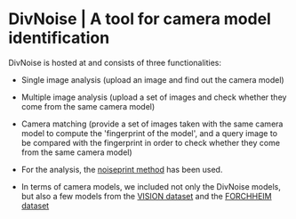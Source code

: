 # DivNoise | A tool for camera model identification
DivNoise is hosted at [](www.divnoise.fotoverifier.eu) and consists of three functionalities: 
- Single image analysis (upload an image and find out the camera model)
- Multiple image analysis (upload a set of images and check whether they come from the same camera model)
- Camera matching (provide a set of images taken with the same camera model to compute the 'fingerprint of the model', and a query image to be compared with the fingerprint in order to check whether they come from the same camera model)

- For the analysis, the [noiseprint method](https://github.com/grip-unina/noiseprint) has been used.
- In terms of camera models, we included not only the DivNoise models, but also a few models from the [VISION dataset](https://link.springer.com/content/pdf/10.1186/s13635-017-0067-2.pdf) and the [FORCHHEIM dataset](https://www.semanticscholar.org/paper/The-Forchheim-Image-Database-for-Camera-in-the-Wild-Hadwiger-Riess/d1996194f350ad52dfe185d46581d38176441ce5)
